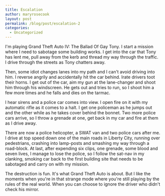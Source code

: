 ```yaml
---
title: Escalation
author: maryrosecook
layout: post
permalink: /blog/post/escalation-2
categories:
  - Uncategorized
---
```

I'm playing Grand Theft Auto IV: The Ballad Of Gay Tony. I start a mission where I need to sabotage some building works. I get into the car that Tony has lent me, pull away from the kerb and thread my way through the traffic. I drive through the streets as Tony chatters away.

Then, some idiot changes lanes into my path and I can't avoid driving into him. I reverse angrily and accidentally hit the car behind. Irate drivers toot their horns. I get out of the car, aim my gun at the lane-changer and shoot him through his windscreen. He gets out and tries to run, so I shoot him a few more times and he falls and dies on the tarmac.

I hear sirens and a police car comes into view. I open fire on it with my automatic rifle as it comes to a halt. I get one policeman as he jumps out and the other while as he takes cover behind the bonnet. Two more police cars arrive, so I throw a grenade at one, get back in my car and fire at them as I drive away.

There are now a police helicopter, a SWAT van and two police cars after me. I drive at top speed down one of the main roads in Liberty City, running over pedestrians, crashing into lamp-posts and smashing my way through a road-block. At last, after expending six clips, one grenade, some blood and seven lives, I manage to lose the police, so I follow the sat-nav in my clanking, smoking car back to the first building site that needs to be sabotaged and carry on with my mission.

The destruction is fun. It's what Grand Theft Auto is about. But I like the moments when you're in that strange mode where you're still playing by the rules of the real world. When you can choose to ignore the driver who didn't check his mirror.
